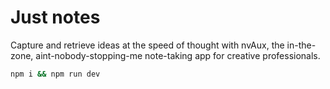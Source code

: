 # Just notes

Capture and retrieve ideas at the speed of thought with nvAux, the in-the-zone, aint-nobody-stopping-me note-taking app for creative professionals.


```sh
npm i && npm run dev
```

